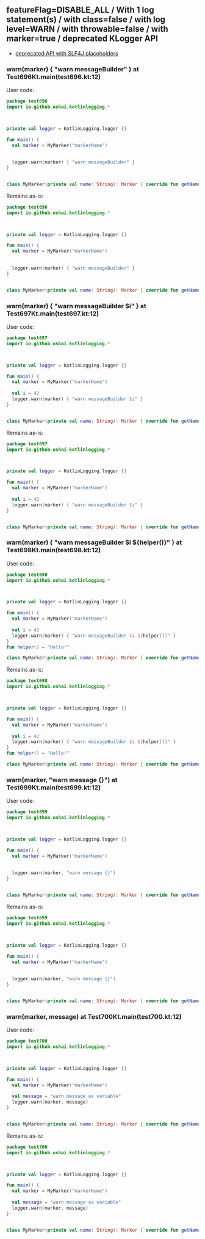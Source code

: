 ## featureFlag=DISABLE_ALL / With 1 log statement(s) / with class=false / with log level=WARN / with throwable=false / with marker=true / deprecated KLogger API

* [deprecated API with SLF4J placeholders](deprecated-slf4j-placeholders.md)

###  warn(marker) { "warn messageBuilder" } at Test696Kt.main(test696.kt:12)

User code:
```kotlin
package test696
import io.github.oshai.kotlinlogging.*



private val logger = KotlinLogging.logger {}

fun main() {
  val marker = MyMarker("markerName")
  
  
  logger.warn(marker) { "warn messageBuilder" }
}


class MyMarker(private val name: String): Marker { override fun getName() = name }

```
  
Remains as-is:
```kotlin
package test696
import io.github.oshai.kotlinlogging.*



private val logger = KotlinLogging.logger {}

fun main() {
  val marker = MyMarker("markerName")
  
  
  logger.warn(marker) { "warn messageBuilder" }
}


class MyMarker(private val name: String): Marker { override fun getName() = name }

```

###  warn(marker) { "warn messageBuilder $i" } at Test697Kt.main(test697.kt:12)

User code:
```kotlin
package test697
import io.github.oshai.kotlinlogging.*



private val logger = KotlinLogging.logger {}

fun main() {
  val marker = MyMarker("markerName")
  
  val i = 42
  logger.warn(marker) { "warn messageBuilder $i" }
}


class MyMarker(private val name: String): Marker { override fun getName() = name }

```
  
Remains as-is:
```kotlin
package test697
import io.github.oshai.kotlinlogging.*



private val logger = KotlinLogging.logger {}

fun main() {
  val marker = MyMarker("markerName")
  
  val i = 42
  logger.warn(marker) { "warn messageBuilder $i" }
}


class MyMarker(private val name: String): Marker { override fun getName() = name }

```

###  warn(marker) { "warn messageBuilder $i ${helper()}" } at Test698Kt.main(test698.kt:12)

User code:
```kotlin
package test698
import io.github.oshai.kotlinlogging.*



private val logger = KotlinLogging.logger {}

fun main() {
  val marker = MyMarker("markerName")
  
  val i = 42
  logger.warn(marker) { "warn messageBuilder $i ${helper()}" }
}
fun helper() = "Hello!"

class MyMarker(private val name: String): Marker { override fun getName() = name }

```
  
Remains as-is:
```kotlin
package test698
import io.github.oshai.kotlinlogging.*



private val logger = KotlinLogging.logger {}

fun main() {
  val marker = MyMarker("markerName")
  
  val i = 42
  logger.warn(marker) { "warn messageBuilder $i ${helper()}" }
}
fun helper() = "Hello!"

class MyMarker(private val name: String): Marker { override fun getName() = name }

```

###  warn(marker, "warn message {}") at Test699Kt.main(test699.kt:12)

User code:
```kotlin
package test699
import io.github.oshai.kotlinlogging.*



private val logger = KotlinLogging.logger {}

fun main() {
  val marker = MyMarker("markerName")
  
  
  logger.warn(marker, "warn message {}")
}


class MyMarker(private val name: String): Marker { override fun getName() = name }

```
  
Remains as-is:
```kotlin
package test699
import io.github.oshai.kotlinlogging.*



private val logger = KotlinLogging.logger {}

fun main() {
  val marker = MyMarker("markerName")
  
  
  logger.warn(marker, "warn message {}")
}


class MyMarker(private val name: String): Marker { override fun getName() = name }

```

###  warn(marker, message) at Test700Kt.main(test700.kt:12)

User code:
```kotlin
package test700
import io.github.oshai.kotlinlogging.*



private val logger = KotlinLogging.logger {}

fun main() {
  val marker = MyMarker("markerName")
  
  val message = "warn message as variable"
  logger.warn(marker, message)
}


class MyMarker(private val name: String): Marker { override fun getName() = name }

```
  
Remains as-is:
```kotlin
package test700
import io.github.oshai.kotlinlogging.*



private val logger = KotlinLogging.logger {}

fun main() {
  val marker = MyMarker("markerName")
  
  val message = "warn message as variable"
  logger.warn(marker, message)
}


class MyMarker(private val name: String): Marker { override fun getName() = name }

```
